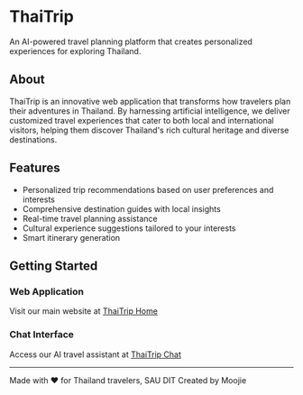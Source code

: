 # ThaiTrip

An AI-powered travel planning platform that creates personalized experiences for exploring Thailand.

## About

ThaiTrip is an innovative web application that transforms how travelers plan their adventures in Thailand. By harnessing artificial intelligence, we deliver customized travel experiences that cater to both local and international visitors, helping them discover Thailand's rich cultural heritage and diverse destinations.

## Features

- Personalized trip recommendations based on user preferences and interests
- Comprehensive destination guides with local insights
- Real-time travel planning assistance
- Cultural experience suggestions tailored to your interests
- Smart itinerary generation

## Getting Started

### Web Application

Visit our main website at [ThaiTrip Home](https://home.thaitripsau.utilitee.me)

### Chat Interface

Access our AI travel assistant at [ThaiTrip Chat](https://thaitripsau.utilitee.me)

---
Made with ❤️ for Thailand travelers, SAU DIT
Created by Moojie